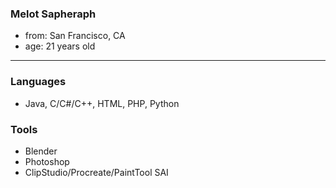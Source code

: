 ### Melot Sapheraph

- from: San Francisco, CA
- age: 21 years old

---

### Languages
- Java, C/C#/C++, HTML, PHP, Python

### Tools 
- Blender
- Photoshop
- ClipStudio/Procreate/PaintTool SAI
